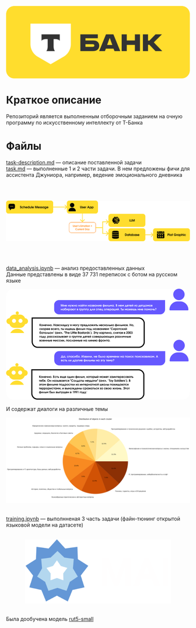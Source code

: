 <div align="center"><img src="img/t-bank-logo.png" width="600px" style="border-radius: 20px;"></div>

# Краткое описание
Репозиторий является выполненным отборочным заданием на очную программу по искусственному интеллекту от Т-Банка

# Файлы
[task-description.md](task-description.md) — описание поставленной задачи \
[task.md](task.md) — выполненные 1 и 2 части задачи. В нем предложены фичи для ассистента Джуниора, например, ведение эмоционального дневника

<br><br>

![](img/emotions-pipeline.png)

<br><br>

[data_analysis.ipynb](notebooks/data_analysis.ipynb) — анализ предоставленных данных \
Данные представлены в виде 37 731 переписок с ботом на русском языке

<div align="center"><img src="img/chat.png" width="700px" style="border-radius: 20px;"></div>

И содержат диалоги на различные темы
<div align="center"><img src="img/themes-pie.png"></div>

<br>

[training.ipynb](notebooks/training.ipynb) — выполнненая 3 часть задачи (файн-тюнинг открытой языковой модели на датасете)

<br>
<div align="center"><img src="img/mai-logo.png" width="400px"></div>
<br>

Была дообучена модель [rut5-small](https://huggingface.co/cointegrated/rut5-small)